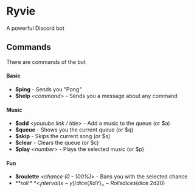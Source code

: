 # Ryvie
A powerful Discord bot

## Commands

There are commands of the bot

#### Basic

* **$ping** - Sends you "Pong"
* **$help** <_command_> - Sends you a message about any command

#### Music

* **$add** <_youtube link / title_> - Add a music to the queue (or $a)
* **$queue** - Shows you the current queue (or $q)
* **$skip** - Skips the current song (or $s)
* **$clear** - Clears the queue (or $c)
* **$play** <_number_> - Plays the selected music (or $p)

#### Fun

* **$roulette** <_chance (0 - 100%)_> - Bans you with the selected chance
* **$roll** <_interval (x-y) / dice (XdY)_> - Rolls dices ($dice 2d20)
